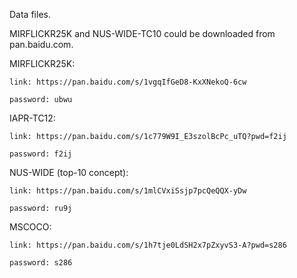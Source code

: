 Data files.

MIRFLICKR25K and NUS-WIDE-TC10 could be downloaded from pan.baidu.com.

MIRFLICKR25K:

    link: https://pan.baidu.com/s/1vgqIfGeD8-KxXNekoQ-6cw
    
    password: ubwu
    

IAPR-TC12:

    link: https://pan.baidu.com/s/1c779W9I_E3szolBcPc_uTQ?pwd=f2ij
    
    password: f2ij
    

NUS-WIDE (top-10 concept):

    link: https://pan.baidu.com/s/1mlCVxiSsjp7pcQeQQX-yDw
    
    password: ru9j

MSCOCO:

    link: https://pan.baidu.com/s/1h7tje0LdSH2x7pZxyvS3-A?pwd=s286
    
    password: s286
